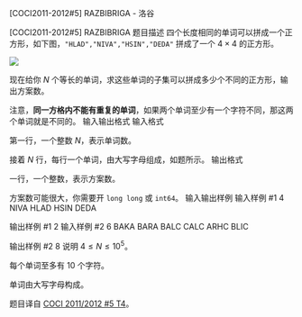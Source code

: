 



[COCI2011-2012#5] RAZBIBRIGA - 洛谷














[COCI2011-2012#5] RAZBIBRIGA
题目描述
四个长度相同的单词可以拼成一个正方形，如下图，`"HLAD","NIVA","HSIN","DEDA"` 拼成了一个 $4\times 4$ 的正方形。

![](https://cdn.luogu.com.cn/upload/image_hosting/7i3lhwgv.png)

现在给你 $N$ 个等长的单词，求这些单词的子集可以拼成多少个不同的正方形，输出方案数。

注意，**同一方格内不能有重复的单词**，如果两个单词至少有一个字符不同，那这两个单词就是不同的。
输入输出格式
输入格式

第一行，一个整数 $N$，表示单词数。

接着 $N$ 行，每行一个单词，由大写字母组成，如题所示。
输出格式

一行，一个整数，表示方案数。

方案数可能很大，你需要开 `long long` 或 `int64`。
输入输出样例
输入样例 #1
4
NIVA
HLAD
HSIN
DEDA

输出样例 #1
2
输入样例 #2
6
BAKA
BARA
BALC
CALC
ARHC
BLIC

输出样例 #2
8
说明
$4\le N\le 10^{5}$。

每个单词至多有 $10$ 个字符。

单词由大写字母构成。

题目译自 [COCI 2011/2012 #5 T4](https://hsin.hr/coci/archive/2011_2012/contest5_tasks.pdf)。






